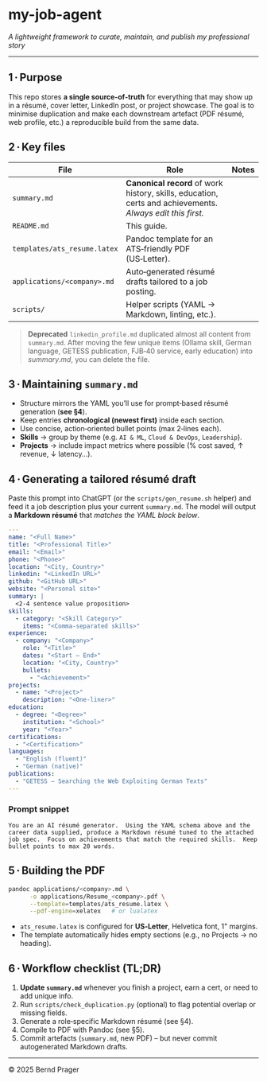 # my-job-agent

*A lightweight framework to curate, maintain, and publish my professional story*

---

## 1 · Purpose

This repo stores **a single source‑of‑truth** for everything that may show up in a résumé, cover letter, LinkedIn post, or project showcase.  The goal is to minimise duplication and make each downstream artefact (PDF résumé, web profile, etc.) a reproducible build from the same data.

## 2 · Key files

| File                         | Role                                                                                                       | Notes |
| ---------------------------- | ---------------------------------------------------------------------------------------------------------- | ----- |
| `summary.md`                 | **Canonical record** of work history, skills, education, certs and achievements. *Always edit this first.* |       |
| `README.md`                  | This guide.                                                                                                |       |
| `templates/ats_resume.latex` | Pandoc template for an ATS‑friendly PDF (US‑Letter).                                                       |       |
| `applications/<company>.md`  | Auto‑generated résumé drafts tailored to a job posting.                                                    |       |
| `scripts/`                   | Helper scripts (YAML → Markdown, linting, etc.).                                                           |       |

> **Deprecated**
> `linkedin_profile.md` duplicated almost all content from `summary.md`.  After moving the few unique items (Ollama skill, German language, GETESS publication, FJB‑40 service, early education) into *summary.md*, you can delete the file.

## 3 · Maintaining `summary.md`

* Structure mirrors the YAML you’ll use for prompt‑based résumé generation (**see §4**).
* Keep entries **chronological (newest first)** inside each section.
* Use concise, action‑oriented bullet points (max 2‑lines each).
* **Skills** → group by theme (e.g. `AI & ML`, `Cloud & DevOps`, `Leadership`).
* **Projects** → include impact metrics where possible (% cost saved, ↑ revenue, ↓ latency…).

## 4 · Generating a tailored résumé draft

Paste this prompt into ChatGPT (or the `scripts/gen_resume.sh` helper) and feed it a job description plus your current `summary.md`.  The model will output a **Markdown résumé** that *matches the YAML block below*.

```yaml
---
name: "<Full Name>"
title: "<Professional Title>"
email: "<Email>"
phone: "<Phone>"
location: "<City, Country>"
linkedin: "<LinkedIn URL>"
github: "<GitHub URL>"
website: "<Personal site>"
summary: |
  <2‑4 sentence value proposition>
skills:
  - category: "<Skill Category>"
    items: "<Comma‑separated skills>"
experience:
  - company: "<Company>"
    role: "<Title>"
    dates: "<Start – End>"
    location: "<City, Country>"
    bullets:
      - "<Achievement>"
projects:
  - name: "<Project>"
    description: "<One‑liner>"
education:
  - degree: "<Degree>"
    institution: "<School>"
    year: "<Year>"
certifications:
  - "<Certification>"
languages:
  - "English (fluent)"
  - "German (native)"
publications:
  - "GETESS – Searching the Web Exploiting German Texts"
---
```

### Prompt snippet

```text
You are an AI résumé generator.  Using the YAML schema above and the career data supplied, produce a Markdown résumé tuned to the attached job spec.  Focus on achievements that match the required skills.  Keep bullet points to max 20 words.
```

## 5 · Building the PDF

```bash
pandoc applications/<company>.md \
      -o applications/Resume_<company>.pdf \
      --template=templates/ats_resume.latex \
      --pdf-engine=xelatex   # or lualatex
```

* `ats_resume.latex` is configured for **US‑Letter**, Helvetica font, 1" margins.
* The template automatically hides empty sections (e.g., no Projects → no heading).

## 6 · Workflow checklist (TL;DR)

1. **Update `summary.md`** whenever you finish a project, earn a cert, or need to add unique info.
2. Run `scripts/check_duplication.py` (optional) to flag potential overlap or missing fields.
3. Generate a role‑specific Markdown résumé (see §4).
4. Compile to PDF with Pandoc (see §5).
5. Commit artefacts (`summary.md`, new PDF) – but never commit autogenerated Markdown drafts.

---

© 2025 Bernd Prager

